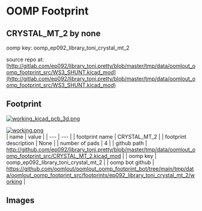 # OOMP Footprint  
## CRYSTAL_MT_2  by none  
  
oomp key: oomp_ep092_library_toni_crystal_mt_2  
  
source repo at: [http://gitlab.com/ep092/library_toni.pretty/blob/master/tmp/data/oomlout_oomp_footprint_src/WS3_SHUNT.kicad_mod](http://gitlab.com/ep092/library_toni.pretty/blob/master/tmp/data/oomlout_oomp_footprint_src/WS3_SHUNT.kicad_mod)  
## Footprint  
  
[![working_kicad_pcb_3d.png](working_kicad_pcb_3d_600.png)](working_kicad_pcb_3d.png)  
  
[![working.png](working_600.png)](working.png)  
| name | value | 
| --- | --- | 
| footprint name | CRYSTAL_MT_2 | 
| footprint description | None | 
| number of pads | 4 | 
| github path | http://github.com/ep092/library_toni.pretty/blob/master/tmp/data/oomlout_oomp_footprint_src/CRYSTAL_MT_2.kicad_mod | 
| oomp key | oomp_ep092_library_toni_crystal_mt_2 | 
| oomp bot github | https://github.com/oomlout/oomlout_oomp_footprint_bot/tree/main/tmp/data/oomlout_oomp_footprint_src/footprints/ep092_library_toni_crystal_mt_2/working | 
## Images  
